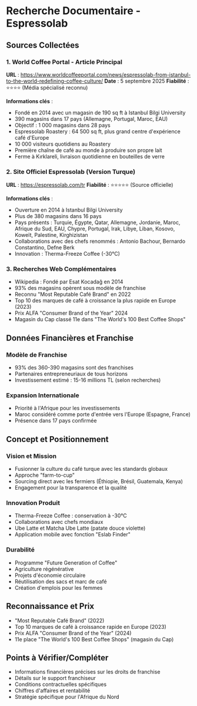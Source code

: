 # Recherche Documentaire - Espressolab

## Sources Collectées

### 1. World Coffee Portal - Article Principal
**URL** : https://www.worldcoffeeportal.com/news/espressolab-from-istanbul-to-the-world-redefining-coffee-culture/
**Date** : 5 septembre 2025
**Fiabilité** : ⭐⭐⭐⭐ (Média spécialisé reconnu)

**Informations clés** :
- Fondé en 2014 avec un magasin de 190 sq ft à Istanbul Bilgi University
- 390 magasins dans 17 pays (Allemagne, Portugal, Maroc, EAU)
- Objectif : 1 000 magasins dans 28 pays
- Espressolab Roastery : 64 500 sq ft, plus grand centre d'expérience café d'Europe
- 10 000 visiteurs quotidiens au Roastery
- Première chaîne de café au monde à produire son propre lait
- Ferme à Kırklareli, livraison quotidienne en bouteilles de verre

### 2. Site Officiel Espressolab (Version Turque)
**URL** : https://espressolab.com/tr
**Fiabilité** : ⭐⭐⭐⭐⭐ (Source officielle)

**Informations clés** :
- Ouverture en 2014 à Istanbul Bilgi University
- Plus de 380 magasins dans 16 pays
- Pays présents : Turquie, Égypte, Qatar, Allemagne, Jordanie, Maroc, Afrique du Sud, EAU, Chypre, Portugal, Irak, Libye, Liban, Kosovo, Koweït, Palestine, Kirghizistan
- Collaborations avec des chefs renommés : Antonio Bachour, Bernardo Constantino, Defne Berk
- Innovation : Therma-Freeze Coffee (-30°C)

### 3. Recherches Web Complémentaires
- Wikipedia : Fondé par Esat Kocadağ en 2014
- 93% des magasins opèrent sous modèle de franchise
- Reconnu "Most Reputable Café Brand" en 2022
- Top 10 des marques de café à croissance la plus rapide en Europe (2023)
- Prix ALFA "Consumer Brand of the Year" 2024
- Magasin du Cap classé 11e dans "The World's 100 Best Coffee Shops"

## Données Financières et Franchise

### Modèle de Franchise
- 93% des 360-390 magasins sont des franchises
- Partenaires entrepreneuriaux de tous horizons
- Investissement estimé : 15-16 millions TL (selon recherches)

### Expansion Internationale
- Priorité à l'Afrique pour les investissements
- Maroc considéré comme porte d'entrée vers l'Europe (Espagne, France)
- Présence dans 17 pays confirmée

## Concept et Positionnement

### Vision et Mission
- Fusionner la culture du café turque avec les standards globaux
- Approche "farm-to-cup"
- Sourcing direct avec les fermiers (Éthiopie, Brésil, Guatemala, Kenya)
- Engagement pour la transparence et la qualité

### Innovation Produit
- Therma-Freeze Coffee : conservation à -30°C
- Collaborations avec chefs mondiaux
- Ube Latte et Matcha Ube Latte (patate douce violette)
- Application mobile avec fonction "Eslab Finder"

### Durabilité
- Programme "Future Generation of Coffee"
- Agriculture régénérative
- Projets d'économie circulaire
- Réutilisation des sacs et marc de café
- Création d'emplois pour les femmes

## Reconnaissance et Prix
- "Most Reputable Café Brand" (2022)
- Top 10 marques de café à croissance rapide en Europe (2023)
- Prix ALFA "Consumer Brand of the Year" (2024)
- 11e place "The World's 100 Best Coffee Shops" (magasin du Cap)

## Points à Vérifier/Compléter
- Informations financières précises sur les droits de franchise
- Détails sur le support franchiseur
- Conditions contractuelles spécifiques
- Chiffres d'affaires et rentabilité
- Stratégie spécifique pour l'Afrique du Nord
